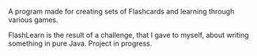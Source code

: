 A program made for creating sets of Flashcards and learning through various games.

FlashLearn is the result of a challenge, that I gave to myself, about writing something in pure Java.
Project in progress.
